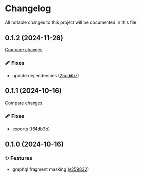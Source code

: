 <!-- header -->
# Changelog

All notable changes to this project will be documented in this file.

<!-- version:0.1.2 -->
## 0.1.2 (2024-11-26)

[Compare changes](https://github.com/Wroud/foundation/compare/gql-codegen-fragment-masking-v0.1.1...gql-codegen-fragment-masking-v0.1.2)

<!-- changelog -->
### 🩹 Fixes

- update dependencies ([25cddb7](https://github.com/Wroud/foundation/commit/25cddb7))

<!-- version:0.1.1 -->
## 0.1.1 (2024-10-16)

[Compare changes](https://github.com/Wroud/foundation/compare/gql-codegen-fragment-masking-v0.1.0...gql-codegen-fragment-masking-v0.1.1)

<!-- changelog -->
### 🩹 Fixes

- exports ([f64db3b](https://github.com/Wroud/foundation/commit/f64db3b))

<!-- version:0.1.0 -->
## 0.1.0 (2024-10-16)

<!-- changelog -->
### ✨ Features

- graphql fragment masking ([e259832](https://github.com/Wroud/foundation/commit/e259832))

